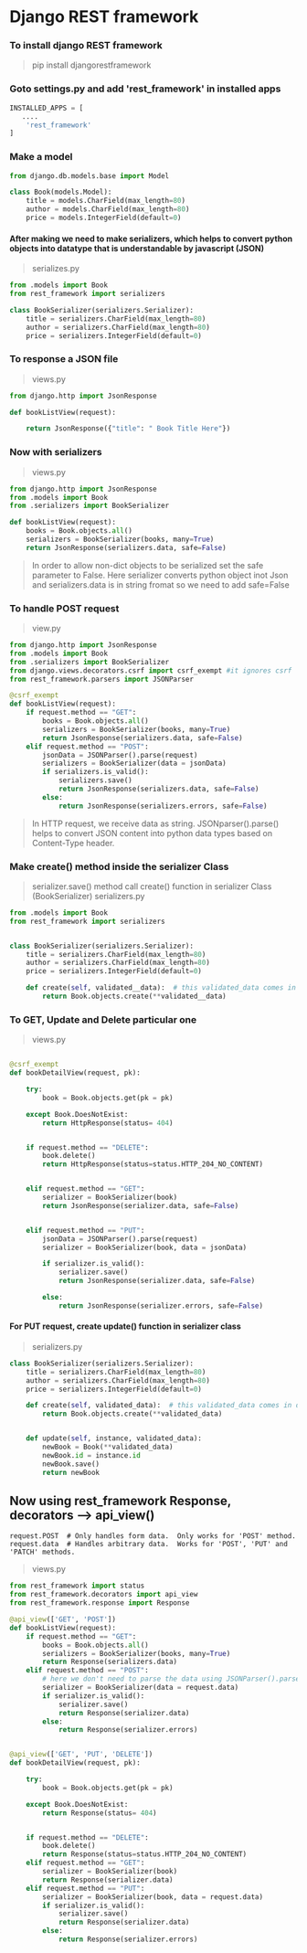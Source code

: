 # Django REST framework

### To install django REST framework

> pip install djangorestframework

### Goto settings.py and add 'rest_framework' in installed apps
```python
INSTALLED_APPS = [
   ....
    'rest_framework'
]
```
 
### Make a model
```python
from django.db.models.base import Model

class Book(models.Model):
    title = models.CharField(max_length=80)
    author = models.CharField(max_length=80)
    price = models.IntegerField(default=0)
```

#### After making we need to make serializers, which helps to convert python objects into datatype that is understandable by javascript (JSON)
> serializes.py
```python
from .models import Book
from rest_framework import serializers

class BookSerializer(serializers.Serializer):
    title = serializers.CharField(max_length=80)
    author = serializers.CharField(max_length=80)
    price = serializers.IntegerField(default=0)
```


### To response a JSON file
> views.py
```python
from django.http import JsonResponse

def bookListView(request):

    return JsonResponse({"title": " Book Title Here"})
```

### Now with serializers
> views.py
```python
from django.http import JsonResponse
from .models import Book
from .serializers import BookSerializer

def bookListView(request):
    books = Book.objects.all()
    serializers = BookSerializer(books, many=True)
    return JsonResponse(serializers.data, safe=False)
```
> In order to allow non-dict objects to be serialized set the safe parameter to False.
> Here serializer converts python object inot Json and serializers.data is in string fromat so we need to add safe=False

### To handle POST request
> view.py
```python
from django.http import JsonResponse
from .models import Book
from .serializers import BookSerializer
from django.views.decorators.csrf import csrf_exempt #it ignores csrf
from rest_framework.parsers import JSONParser

@csrf_exempt
def bookListView(request):
    if request.method == "GET":
        books = Book.objects.all()
        serializers = BookSerializer(books, many=True)
        return JsonResponse(serializers.data, safe=False)
    elif request.method == "POST":
        jsonData = JSONParser().parse(request)
        serializers = BookSerializer(data = jsonData)
        if serializers.is_valid():
            serializers.save()
            return JsonResponse(serializers.data, safe=False)
        else:
            return JsonResponse(serializers.errors, safe=False)
```
> In HTTP request, we receive data as string. JSONparser().parse() helps to convert JSON content into python data types based on Content-Type header.

### Make create() method inside the serializer Class
> serializer.save() method call create() function in serializer Class (BookSerializer)
> serializers.py

```python
from .models import Book
from rest_framework import serializers


class BookSerializer(serializers.Serializer):
    title = serializers.CharField(max_length=80)
    author = serializers.CharField(max_length=80)
    price = serializers.IntegerField(default=0)

    def create(self, validated__data):  # this validated_data comes in dictionary form
        return Book.objects.create(**validated__data)

```

### To GET, Update and Delete particular one
> views.py
```python

@csrf_exempt
def bookDetailView(request, pk):

    try:
        book = Book.objects.get(pk = pk)

    except Book.DoesNotExist:
        return HttpResponse(status= 404)


    if request.method == "DELETE":
        book.delete()
        return HttpResponse(status=status.HTTP_204_NO_CONTENT)


    elif request.method == "GET":
        serializer = BookSerializer(book)
        return JsonResponse(serializer.data, safe=False)


    elif request.method == "PUT":
        jsonData = JSONParser().parse(request)
        serializer = BookSerializer(book, data = jsonData)

        if serializer.is_valid():
            serializer.save()
            return JsonResponse(serializer.data, safe=False)

        else:
            return JsonResponse(serializer.errors, safe=False)
```

#### For PUT request, create update() function in serializer class
> serializers.py
```python
class BookSerializer(serializers.Serializer):
    title = serializers.CharField(max_length=80)
    author = serializers.CharField(max_length=80)
    price = serializers.IntegerField(default=0)

    def create(self, validated_data):  # this validated_data comes in dictionary form
        return Book.objects.create(**validated_data)


    def update(self, instance, validated_data):
        newBook = Book(**validated_data)
        newBook.id = instance.id
        newBook.save()
        return newBook

```

## Now using rest_framework Response, decorators --> api_view()
```
request.POST  # Only handles form data.  Only works for 'POST' method.
request.data  # Handles arbitrary data.  Works for 'POST', 'PUT' and 'PATCH' methods.
```
> views.py
```python
from rest_framework import status
from rest_framework.decorators import api_view
from rest_framework.response import Response

@api_view(['GET', 'POST'])
def bookListView(request):
    if request.method == "GET":
        books = Book.objects.all()
        serializers = BookSerializer(books, many=True)
        return Response(serializers.data)
    elif request.method == "POST":
        # here we don't need to parse the data using JSONParser().parse(), we use request.data directly
        serializer = BookSerializer(data = request.data)
        if serializer.is_valid():
            serializer.save()
            return Response(serializer.data)
        else:
            return Response(serializer.errors)


@api_view(['GET', 'PUT', 'DELETE'])
def bookDetailView(request, pk):

    try:
        book = Book.objects.get(pk = pk)

    except Book.DoesNotExist:
        return Response(status= 404)


    if request.method == "DELETE":
        book.delete()
        return Response(status=status.HTTP_204_NO_CONTENT)
    elif request.method == "GET":
        serializer = BookSerializer(book)
        return Response(serializer.data)
    elif request.method == "PUT":
        serializer = BookSerializer(book, data = request.data)
        if serializer.is_valid():
            serializer.save()
            return Response(serializer.data)
        else:
            return Response(serializer.errors)

```